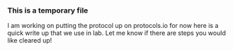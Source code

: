 ### This is a temporary file
I am working on putting the protocol up on protocols.io for now here is a quick write up that we use in lab. Let me know if there are steps you would like cleared up! 
